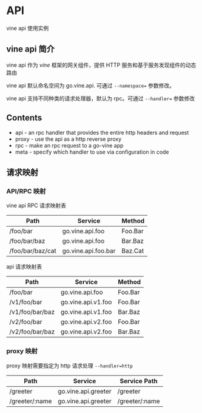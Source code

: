 # API

vine api 使用实例

## vine api 简介

vine api 作为 *vine* 框架的网关组件，提供 HTTP 服务和基于服务发现组件的动态路由

vine api 默认命名空间为 go.vine.api. 可通过 `--namespace=` 参数修改。

vine api 支持不同种类的请求处理器，默认为 rpc。可通过 `--handler=` 参数修改

## Contents

- api - an rpc handler that provides the entire http headers and request
- proxy - use the api as a http reverse proxy
- rpc - make an rpc request to a go-vine app
- meta - specify which handler to use via configuration in code

## 请求映射

### API/RPC 映射

vine api RPC 请求映射表

Path	|	Service	|	Method
----	|	----	|	----
/foo/bar	|	go.vine.api.foo	|	Foo.Bar
/foo/bar/baz	|	go.vine.api.foo	|	Bar.Baz
/foo/bar/baz/cat	|	go.vine.api.foo.bar	|	Baz.Cat

api 请求映射表

Path	|	Service	|	Method
----	|	----	|	----
/foo/bar	|	go.vine.api.foo	|	Foo.Bar
/v1/foo/bar	|	go.vine.api.v1.foo	|	Foo.Bar
/v1/foo/bar/baz	|	go.vine.api.v1.foo	|	Bar.Baz
/v2/foo/bar	|	go.vine.api.v2.foo	|	Foo.Bar
/v2/foo/bar/baz	|	go.vine.api.v2.foo	|	Bar.Baz

### proxy 映射

proxy 映射需要指定为 http 请求处理 `--handler=http`

Path	|	Service	|	Service Path
---	|	---	|	---
/greeter	|	go.vine.api.greeter	|	/greeter
/greeter/:name	|	go.vine.api.greeter	|	/greeter/:name
